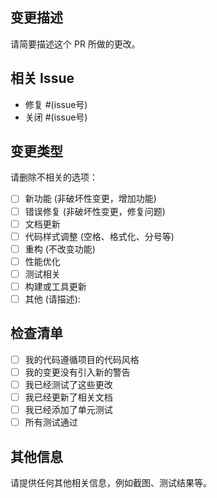 ## 变更描述

请简要描述这个 PR 所做的更改。

## 相关 Issue

- 修复 #(issue号)
- 关闭 #(issue号)

## 变更类型

请删除不相关的选项：

- [ ] 新功能 (非破坏性变更，增加功能)
- [ ] 错误修复 (非破坏性变更，修复问题)
- [ ] 文档更新
- [ ] 代码样式调整 (空格、格式化、分号等)
- [ ] 重构 (不改变功能)
- [ ] 性能优化
- [ ] 测试相关
- [ ] 构建或工具更新
- [ ] 其他 (请描述): 

## 检查清单

- [ ] 我的代码遵循项目的代码风格
- [ ] 我的变更没有引入新的警告
- [ ] 我已经测试了这些更改
- [ ] 我已经更新了相关文档
- [ ] 我已经添加了单元测试
- [ ] 所有测试通过

## 其他信息

请提供任何其他相关信息，例如截图、测试结果等。

